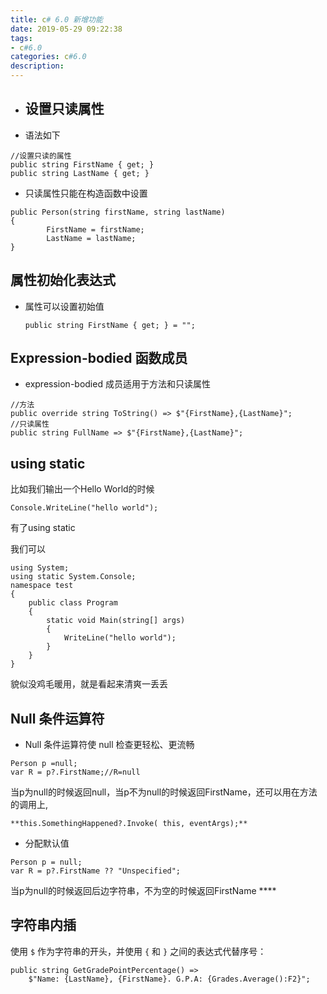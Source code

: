 ```yaml
---
title: c# 6.0 新增功能
date: 2019-05-29 09:22:38
tags: 
- c#6.0
categories: c#6.0 
description: 
---
```

* ## 设置只读属性

* 语法如下

    
```
//设置只读的属性
public string FirstName { get; }
public string LastName { get; }
```

* 只读属性只能在构造函数中设置
  
```  
public Person(string firstName, string lastName)
{
        FirstName = firstName;
        LastName = lastName;
}
```
## 属性初始化表达式

* 属性可以设置初始值

    ```
    public string FirstName { get; } = "";
    ```
## Expression-bodied 函数成员

* expression-bodied 成员适用于方法和只读属性

    
```
//方法
public override string ToString() => $"{FirstName},{LastName}";
//只读属性
public string FullName => $"{FirstName},{LastName}";
```
    

## using static

比如我们输出一个Hello World的时候
  
```
Console.WriteLine("hello world");
```

有了using static

我们可以

    
```
using System;
using static System.Console;
namespace test
{
    public class Program
    {
        static void Main(string[] args)
        {
            WriteLine("hello world");
        }
    }
}
```


貌似没鸡毛暖用，就是看起来清爽一丢丢

## Null 条件运算符

* Null 条件运算符使 null 检查更轻松、更流畅 
```
Person p =null;
var R = p?.FirstName;//R=null
```


当p为null的时候返回null，当p不为null的时候返回FirstName，还可以用在方法的调用上,
```
**this.SomethingHappened?.Invoke( this, eventArgs);**
```
* 分配默认值

```
Person p = null;
var R = p?.FirstName ?? "Unspecified";
```


当p为null的时候返回后边字符串，不为空的时候返回FirstName ****

##  字符串内插

使用 `$` 作为字符串的开头，并使用 `{` 和 `}` 之间的表达式代替序号：

    
```
public string GetGradePointPercentage() =>
    $"Name: {LastName}, {FirstName}. G.P.A: {Grades.Average():F2}";
```